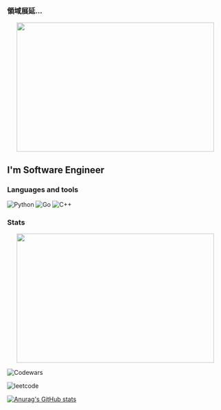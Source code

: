 ### 領域展延...

<p align="center">

  <img width="460" height="300" src="https://github.com/mellgit/mellgit/blob/main/assets/sukuna.gif">

</p>

## I'm Software Engineer

### Languages and tools

![Python](https://img.shields.io/badge/-Python-2D283E?style=for-the-badge&logo=python)
![Go](https://img.shields.io/badge/-Golang-2D283E?style=for-the-badge&logo=go)
![C++](https://img.shields.io/badge/-C++-2D283E?style=for-the-badge&logo=C%2b%2b)

### Stats

<p align="center">

  <img width="460" height="300" src="https://github.r2v.ch/codewars?user=mellgit&theme=gradient_purple_dark_by_level&hide_clan=true&top_languages=true">

</p>

![Codewars](https://github.r2v.ch/codewars?user=mellgit&theme=gradient_purple_dark_by_level&hide_clan=true&top_languages=true)

![leetcode](https://leetcard.jacoblin.cool/mellgit?animation=true)

[![Anurag's GitHub stats](https://github-readme-stats.vercel.app/api?username=mellgit&show_icons=true)
](https://github.com/anuraghazra/github-readme-stats)
